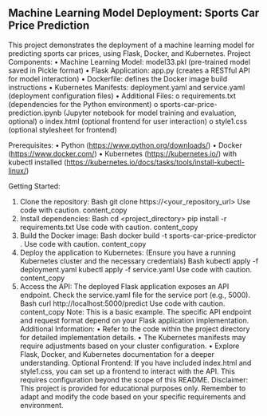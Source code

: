 ## Machine Learning Model Deployment: Sports Car Price Prediction
This project demonstrates the deployment of a machine learning model for predicting sports car prices, using Flask, Docker, and Kubernetes.
Project Components:
•	Machine Learning Model: model33.pkl (pre-trained model saved in Pickle format)
•	Flask Application: app.py (creates a RESTful API for model interaction)
•	Dockerfile: defines the Docker image build instructions
•	Kubernetes Manifests: deployment.yaml and service.yaml (deployment configuration files)
•	Additional Files:
o	requirements.txt (dependencies for the Python environment)
o	sports-car-price-prediction.ipynb (Jupyter notebook for model training and evaluation, optional)
o	index.html (optional frontend for user interaction)
o	style1.css (optional stylesheet for frontend)

Prerequisites:
•	Python (https://www.python.org/downloads/)
•	Docker (https://www.docker.com/)
•	Kubernetes (https://kubernetes.io/) with kubectl installed (https://kubernetes.io/docs/tasks/tools/install-kubectl-linux/)

Getting Started:

1.	Clone the repository:
Bash
git clone https://<your_repository_url>
Use code with caution.
content_copy
2.	Install dependencies:
Bash
cd <project_directory>
pip install -r requirements.txt
Use code with caution.
content_copy
3.	Build the Docker image:
Bash
docker build -t sports-car-price-predictor .
Use code with caution.
content_copy
4.	Deploy the application to Kubernetes:
(Ensure you have a running Kubernetes cluster and the necessary credentials)
Bash
kubectl apply -f deployment.yaml
kubectl apply -f service.yaml
Use code with caution.
content_copy
5.	Access the API:
The deployed Flask application exposes an API endpoint. Check the service.yaml file for the service port (e.g., 5000).
Bash
curl http://localhost:5000/predict
Use code with caution.
content_copy
Note: This is a basic example. The specific API endpoint and request format depend on your Flask application implementation.
Additional Information:
•	Refer to the code within the project directory for detailed implementation details.
•	The Kubernetes manifests may require adjustments based on your cluster configuration.
•	Explore Flask, Docker, and Kubernetes documentation for a deeper understanding.
Optional Frontend:
If you have included index.html and style1.css, you can set up a frontend to interact with the API. This requires configuration beyond the scope of this README.
Disclaimer:
This project is provided for educational purposes only. Remember to adapt and modify the code based on your specific requirements and environment.

